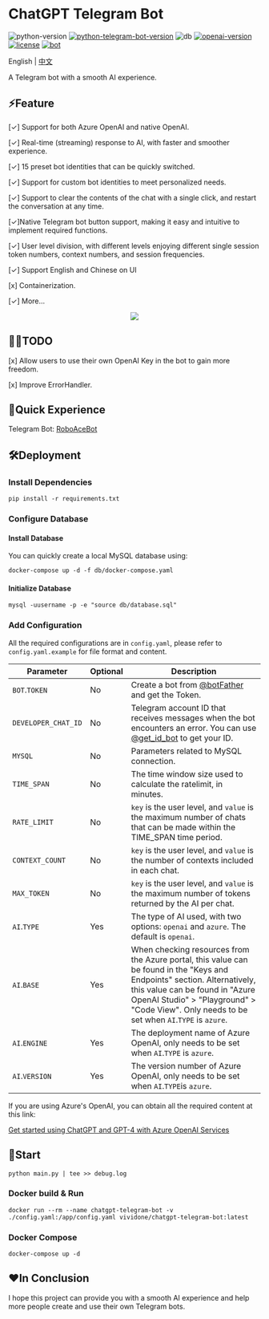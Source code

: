 # ChatGPT Telegram Bot

![python-version](https://img.shields.io/badge/python-3.9+-blue.svg)
[![python-telegram-bot-version](https://img.shields.io/badge/PythonTelegramBot-20.3+-critical.svg)](https://github.com/python-telegram-bot/python-telegram-bot/releases/tag/v20.3)
![db](https://img.shields.io/badge/db-MySQL8-ff69b4.svg)
[![openai-version](https://img.shields.io/badge/openai-0.27.6-orange.svg)](https://openai.com/)
[![license](https://img.shields.io/badge/License-MIT-brightgreen.svg)](LICENSE)
[![bot](https://img.shields.io/badge/TelegramBot-@RoboAceBot-blueviolet.svg)](https://t.me/RoboAceBot)

English | [中文](README-zh.md)

A Telegram bot with a smooth AI experience.

## ⚡Feature

[✓] Support for both Azure OpenAI and native OpenAI.

[✓] Real-time (streaming) response to AI, with faster and smoother experience.

[✓] 15 preset bot identities that can be quickly switched.

[✓] Support for custom bot identities to meet personalized needs.

[✓] Support to clear the contents of the chat with a single click, and restart the conversation at any time.

[✓]Native Telegram bot button support, making it easy and intuitive to implement required functions.

[✓] User level division, with different levels enjoying different single session token numbers, context numbers, and session frequencies.

[✓] Support English and Chinese on UI

[x] Containerization.

[✓] More...

<p align="center">
  <img src="https://media.giphy.com/media/gqKOf9LOL6xYK1Bmbv/giphy.gif" />
</p> 

## 👨‍💻TODO

[x] Allow users to use their own OpenAI Key in the bot to gain more freedom.

[x] Improve ErrorHandler.

## 🤖Quick Experience

Telegram Bot: [RoboAceBot](https://t.me/RoboAceBot)

## 🛠️Deployment

### Install Dependencies

```shell
pip install -r requirements.txt
```

### Configure Database

#### Install Database

You can quickly create a local MySQL database using:

```shell
docker-compose up -d -f db/docker-compose.yaml
```

#### Initialize Database

```shell
mysql -uusername -p -e "source db/database.sql"
```

### Add Configuration

All the required configurations are in `config.yaml`, please refer to `config.yaml.example` for file format and content.

| Parameter           | Optional | Description                                                                                                                                                                                                                                                 |
|---------------------|----------|-------------------------------------------------------------------------------------------------------------------------------------------------------------------------------------------------------------------------------------------------------------|
| `BOT`.`TOKEN`       | No       | Create a bot from [@botFather](https://t.me/BotFather) and get the Token.                                                                                                                                                                                   |
| `DEVELOPER_CHAT_ID` | No       | Telegram account ID that receives messages when the bot encounters an error. You can use [@get_id_bot](https://t.me/get_id_bot) to get your ID.                                                                                                             |
| `MYSQL`             | No       | Parameters related to MySQL connection.                                                                                                                                                                                                                     |
| `TIME_SPAN`         | No       | The time window size used to calculate the ratelimit, in minutes.                                                                                                                                                                                           |
| `RATE_LIMIT`        | No       | `key` is the user level, and `value` is the maximum number of chats that can be made within the TIME_SPAN time period.                                                                                                                                      |
| `CONTEXT_COUNT`     | No       | `key` is the user level, and `value` is the number of contexts included in each chat.                                                                                                                                                                       |
| `MAX_TOKEN`         | No       | `key` is the user level, and `value` is the maximum number of tokens returned by the AI per chat.                                                                                                                                                           |
| `AI`.`TYPE`         | Yes      | The type of AI used, with two options: `openai` and `azure`. The default is `openai`.                                                                                                                                                                       |                           
| `AI`.`BASE`         | Yes      | When checking resources from the Azure portal, this value can be found in the "Keys and Endpoints" section. Alternatively, this value can be found in "Azure OpenAI Studio" > "Playground" > "Code View". Only needs to be set when `AI`.`TYPE` is `azure`. |
| `AI`.`ENGINE`       | Yes      | The deployment name of Azure OpenAI, only needs to be set when `AI`.`TYPE` is `azure`.                                                                                                                                                                      |
| `AI`.`VERSION`      | Yes      | The version number of Azure OpenAI, only needs to be set when `AI`.`TYPE`is `azure`.                                                                                                                                                                        |

If you are using Azure's OpenAI, you can obtain all the required content at this link:

[Get started using ChatGPT and GPT-4 with Azure OpenAI Services](https://learn.microsoft.com/zh-cn/azure/cognitive-services/openai/chatgpt-quickstart?pivots=programming-language-python&tabs=command-line)

## 🚀Start

```shell
python main.py | tee >> debug.log
```

### Docker build & Run
```shell
docker run --rm --name chatgpt-telegram-bot -v ./config.yaml:/app/config.yaml vividone/chatgpt-telegram-bot:latest 
```

### Docker Compose
```shell
docker-compose up -d
```

## ❤️In Conclusion

I hope this project can provide you with a smooth AI experience and help more people create and use their own Telegram bots.